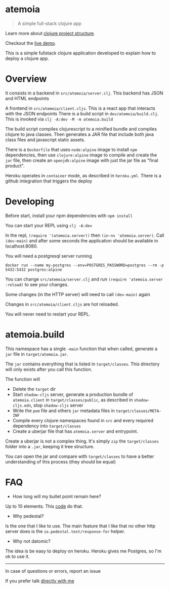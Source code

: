 # atemoia

> A simple full-stack clojure app

Learn more about [clojure project structure](https://souenzzo.com.br/creating-a-clojure-project.html).

Checkout the [live demo](https://atemoia.herokuapp.com/).

This is a simple fullstack clojure application developed to explain how to deploy a clojure app.

# Overview

It consists in a backend in `src/atemoia/server.clj`. This backend has JSON and HTML endpoints

A frontend in `src/atemoia/client.cljs`. This is a react app that interacts with the JSON endpoints There is a build
script in `dev/atemoia/build.clj`. This is invoked via `clj -A:dev -M -m atemoia.build`

The build script compiles clojurescript to a minified bundle and compiles clojure to java classes. Then generates a JAR
file that include both java class files and javascript static assets.

There is a `Dockerfile` that uses `node:alpine` image to install `npm` dependencies, then use `clojure:alpine` image to
compile and create the `jar` file, then create an `openjdk:alpine` image with just the jar file as "final product".

Heroku operates in `container` mode, as described in `heroku.yml`. There is a github integration that triggers the
deploy

# Developing

Before start, install your npm dependencies with `npm install`

You can start your REPL using `clj -A:dev`

In the repl, `(require '(atemoia.server))` then `(in-ns 'atemoia.server)`. Call `(dev-main)` and after some seconds the
application should be available in localhost:8080.

You will need a postgresql server running

```shell
docker run --name my-postgres --env=POSTGRES_PASSWORD=postgres --rm -p 5432:5432 postgres:alpine
```

You can change `src/atemoia/server.clj` and run `(require 'atemoia.server :reload)` to see your changes.

Some changes (in the HTTP server) will need to call `(dev-main)` again

Changes in `src/atemoia/client.cljs` are hot reloaded.

You will never need to restart your REPL.

# atemoia.build

This namespace has a single `-main` function that when called, generate a `jar` file in `target/atemoia.jar`.

The `jar` contains everything that is listed in `target/classes`. This directory will only exists after you call this
function.

The function will

- Delete the `target` dir
- Start `shadow-cljs` server, generate a production bundle of `atemoia.client` in `target/classes/public`, as described
  in `shadow-cljs.edn`, stop `shadow-cljs` server
- Write the `pom` file and others `jar` metadata files in `target/classes/META-INF`
- Compile every clojure namespaces found in `src` and every required dependency into `target/classes`
- Create a uberjar file that has `atemoia.server` and entrypoint.

Create a uberjar is not a complex thing. It's simply `zip` the `target/classes` folder into a `.jar`, keeping it tree structure.

You can open the jar and compare with `target/classes` to have a better understanding of this process (they should be equal)


# FAQ

- How long will my bullet point remain here?

Up to 10 elements. This [code](https://github.com/souenzzo/atemoia/blob/master/src/atemoia/server.clj#L72) do that.

- Why pedestal?

Is the one that I like to use. The main feature that I like that no other http server does is the `io.pedestal.test/response-for` helper.

- Why not datomic?

The idea is be easy to deploy on heroku. Heroku gives me Postgres, so I'm ok to use it.


---      

In case of questions or errors, report an issue

If you prefer talk [directly with me](https://t.me/souenzzo)
